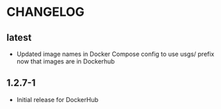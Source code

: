 CHANGELOG
===

latest
---
- Updated image names in Docker Compose config to use usgs/ prefix now that images are in Dockerhub

1.2.7-1
---

- Initial release for DockerHub
